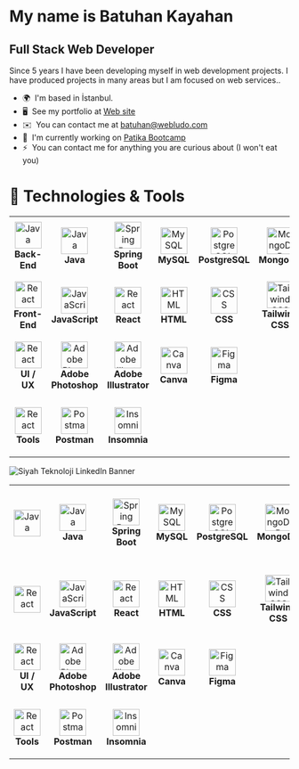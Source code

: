 [](https://user-images.githubusercontent.com/18350557/176309783-0785949b-9127-417c-8b55-ab5a4333674e.gif)My name is Batuhan Kayahan
=======================================================================================================================================

Full Stack Web Developer
------------------------

Since 5 years I have been developing myself in web development projects. I have produced projects in many areas but I am focused on web services..

* 🌍  I'm based in İstanbul.
* 🖥️  See my portfolio at [Web site](http://webludo.com)
* ✉️  You can contact me at [batuhan@webludo.com](mailto:batuhan@webludo.com)
* 🚀  I'm currently working on [Patika Bootcamp](http://patika.dev)
* ⚡  You can contact me for anything you are curious about (I  won't eat you)


# 🔧 Technologies & Tools

<table>
  <tr>
    <td align="center" height="108" width="108">
      <img
        src="https://static.vecteezy.com/system/resources/previews/020/121/474/original/backend-icon-design-free-vector.jpg"
        width="48"
        height="48"
        alt="Java"
      />
      <br /><strong>Back-End</strong>
    </td>
    <td align="center" height="108" width="108">
      <img
        src="https://cdn.jsdelivr.net/gh/devicons/devicon/icons/java/java-original-wordmark.svg"
        width="48"
        height="48"
        alt="Java"
      />
      <br /><strong>Java</strong>
    </td>
    <td align="center" height="108" width="108">
      <img
        src="https://cdn.jsdelivr.net/gh/devicons/devicon/icons/spring/spring-original.svg"
        width="48"
        height="48"
        alt="Spring Boot"
      />
      <br /><strong>Spring Boot</strong>
    </td>
    <td align="center" height="108" width="108">
      <img
        src="https://cdn.jsdelivr.net/gh/devicons/devicon/icons/mysql/mysql-original-wordmark.svg"
        width="48"
        height="48"
        alt="MySQL"
      />
      <br /><strong>MySQL</strong>
    </td>
    <td align="center" height="108" width="108">
      <img
        src="https://cdn.jsdelivr.net/gh/devicons/devicon/icons/postgresql/postgresql-original.svg"
        width="48"
        height="48"
        alt="PostgreSQL"
      />
      <br /><strong>PostgreSQL</strong>
    </td>
    <td align="center" height="108" width="108">
      <img
        src="https://cdn.jsdelivr.net/gh/devicons/devicon/icons/mongodb/mongodb-original-wordmark.svg"
        width="48"
        height="48"
        alt="MongoDB"
      />
      <br /><strong>MongoDB</strong>
    </td>
    <td align="center" height="108" width="108">
      <img
        src="https://cdn.jsdelivr.net/gh/devicons/devicon/icons/docker/docker-original-wordmark.svg"
        width="48"
        height="48"
        alt="Docker"
      />
      <br /><strong>Docker</strong>
    </td>
  </tr>
  <tr>
    <td align="center" height="108" width="108">
      <img
        src="https://www.pngitem.com/pimgs/m/561-5615118_front-end-development-icon-clipart-png-download-transparent.png"
        width="48"
        height="48"
        alt="React"
      />
      <br /><strong>Front-End</strong>
    </td>
    <td align="center" height="108" width="108">
      <img
        src="https://cdn.jsdelivr.net/gh/devicons/devicon/icons/javascript/javascript-original.svg"
        width="48"
        height="48"
        alt="JavaScript"
      />
      <br /><strong>JavaScript</strong>
    </td>
    <td align="center" height="108" width="108">
      <img
        src="https://cdn.jsdelivr.net/gh/devicons/devicon/icons/react/react-original-wordmark.svg"
        width="48"
        height="48"
        alt="React"
      />
      <br /><strong>React</strong>
    </td>
       <td align="center" height="108" width="108">
      <img
        src="https://cdn.jsdelivr.net/gh/devicons/devicon/icons/html5/html5-original-wordmark.svg"
        width="48"
        height="48"
        alt="HTML"
      />
      <br /><strong>HTML</strong>
    </td>
       <td align="center" height="108" width="108">
      <img
        src="https://cdn.jsdelivr.net/gh/devicons/devicon/icons/css3/css3-original-wordmark.svg"
        width="48"
        height="48"
        alt="CSS"
      />
      <br /><strong>CSS</strong>
    </td>
    </td>
       <td align="center" height="108" width="108">
      <img
        src="https://cdn.jsdelivr.net/gh/devicons/devicon/icons/tailwindcss/tailwindcss-original-wordmark.svg"
        width="48"
        height="48"
        alt="Tailwind CSS"
      />
      <br /><strong>Tailwind CSS</strong>
    </td>
    </td>
       <td align="center" height="108" width="108">
      <img
        src="https://cdn.jsdelivr.net/gh/devicons/devicon/icons/electron/electron-original-wordmark.svg"
        width="48"
        height="48"
        alt="Electron"
      />
      <br /><strong>Electron</strong>
    </td>
    </td>
       <td align="center" height="108" width="108">
      <img
        src="https://cdn.worldvectorlogo.com/logos/vitejs.svg"
        width="48"  
        height="48"
        alt="Tailwind CSS"
      />
      <br /><strong>Vite JS</strong>
    </td>
    </td>
       <td align="center" height="108" width="108">
      <img
        src="https://cdn.worldvectorlogo.com/logos/tauri-1.svg"
        width="48"
        height="48"
        alt="Electron"
      />
      <br /><strong>Electron</strong>
    </td>


  </tr>
  <tr>
    <td align="center" height="108" width="108">
      <img
        src="https://static.vecteezy.com/system/resources/previews/015/771/729/non_2x/ui-ux-designer-icon-design-free-vector.jpg"
        width="48"
        height="48"
        alt="React"
      />
      <br /><strong>UI / UX</strong>
    </td>
    <td align="center" height="108" width="108">
      <img
        src="https://cdn.jsdelivr.net/gh/devicons/devicon/icons/photoshop/photoshop-line.svg"
        width="48"
        height="48"
        alt="Adobe Photoshop"
      />
      <br /><strong>Adobe Photoshop</strong>
    </td>
    <td align="center" height="108" width="108">
      <img
        src="https://cdn.jsdelivr.net/gh/devicons/devicon/icons/illustrator/illustrator-plain.svg"
        width="48"
        height="48"
        alt="Adobe Illustrator"
      />
      <br /><strong>Adobe Illustrator</strong>
    </td>
    <td align="center" height="108" width="108">
      <img
        src="https://cdn.jsdelivr.net/gh/devicons/devicon/icons/canva/canva-original.svg"
        width="48"
        height="48"
        alt="Canva"
      />
      <br /><strong> Canva</strong>
    </td>
    <td align="center" height="108" width="108">
      <img
        src="https://cdn.jsdelivr.net/gh/devicons/devicon/icons/figma/figma-original.svg"
        width="48"
        height="48"
        alt="Figma"
      />
      <br /><strong>Figma</strong>
    </td>
  </tr>
  <tr>
    <td align="center" height="108" width="108">
      <img
        src="https://png.pngtree.com/png-clipart/20191027/ourmid/pngtree-tool-icon-png-image_1869818.jpg"
        width="48"
        height="48"
        alt="React"
      />
      <br /><strong>Tools</strong>
    </td>
    <td align="center" height="108" width="108">
      <img
        src="https://cdn.worldvectorlogo.com/logos/postman.svg"
        width="48"
        height="48"
        alt="Postman"
      />
      <br /><strong>Postman</strong>
    </td>
    <td align="center" height="108" width="108">
      <img
        src="https://static-00.iconduck.com/assets.00/apps-insomnia-icon-512x512-dse2p0fm.png"
        width="48"
        height="48"
        alt="Insomnia"
      />
      <br /><strong>Insomnia</strong>
    </td>
  
  </tr>


</table>

![Siyah Teknoloji LinkedIn Banner](https://github.com/batuhanlog/batuhanlog/assets/82649079/04ced5f4-ed34-40e3-ae36-a5427b47228e)



<table>
  <tr>
    <td align="center" height="138" width="138">
      <img
        src="https://github.com/batuhanlog/batuhanlog/assets/82649079/2e10c676-5e8d-4d7c-b894-bd2bcde2e501"
        width="48"
        height="48"
        alt="Java"
      />
      <br /><strong></strong>
    </td>
    <td align="center" height="108" width="108">
      <img
        src="https://github.com/batuhanlog/batuhanlog/assets/82649079/5f5b1105-3ade-4cb0-b7b5-1a0d11bd528d"
        width="48"
        height="48"
        alt="Java"
      />
      <br /><strong>Java</strong>
    </td>
    <td align="center" height="108" width="108">
      <img
        src="https://cdn.jsdelivr.net/gh/devicons/devicon/icons/spring/spring-original.svg"
        width="48"
        height="48"
        alt="Spring Boot"
      />
      <br /><strong>Spring Boot</strong>
    </td>
    <td align="center" height="108" width="108">
      <img
        src="https://cdn.jsdelivr.net/gh/devicons/devicon/icons/mysql/mysql-original-wordmark.svg"
        width="48"
        height="48"
        alt="MySQL"
      />
      <br /><strong>MySQL</strong>
    </td>
    <td align="center" height="108" width="108">
      <img
        src="https://cdn.jsdelivr.net/gh/devicons/devicon/icons/postgresql/postgresql-original.svg"
        width="48"
        height="48"
        alt="PostgreSQL"
      />
      <br /><strong>PostgreSQL</strong>
    </td>
    <td align="center" height="108" width="108">
      <img
        src="https://cdn.jsdelivr.net/gh/devicons/devicon/icons/mongodb/mongodb-original-wordmark.svg"
        width="48"
        height="48"
        alt="MongoDB"
      />
      <br /><strong>MongoDB</strong>
    </td>
    <td align="center" height="108" width="108">
      <img
        src="https://cdn.jsdelivr.net/gh/devicons/devicon/icons/docker/docker-original-wordmark.svg"
        width="48"
        height="48"
        alt="Docker"
      />
      <br /><strong>Docker</strong>
    </td>
  </tr>
  <tr>
    <td align="center" height="108" width="108">
      <img
        src="https://github.com/batuhanlog/batuhanlog/assets/82649079/0dad3b77-de17-463e-bed4-90dc80a2f23c"
        width="48"
        height="48"
        alt="React"
      />
      <br /><strong></strong>
    </td>
    <td align="center" height="138" width="138">
      <img
        src="https://cdn.jsdelivr.net/gh/devicons/devicon/icons/javascript/javascript-original.svg"
        width="48"
        height="48"
        alt="JavaScript"
      />
      <br /><strong>JavaScript</strong>
    </td>
    <td align="center" height="108" width="108">
      <img
        src="https://cdn.jsdelivr.net/gh/devicons/devicon/icons/react/react-original-wordmark.svg"
        width="48"
        height="48"
        alt="React"
      />
      <br /><strong>React</strong>
    </td>
       <td align="center" height="108" width="108">
      <img
        src="https://cdn.jsdelivr.net/gh/devicons/devicon/icons/html5/html5-original-wordmark.svg"
        width="48"
        height="48"
        alt="HTML"
      />
      <br /><strong>HTML</strong>
    </td>
       <td align="center" height="108" width="108">
      <img
        src="https://cdn.jsdelivr.net/gh/devicons/devicon/icons/css3/css3-original-wordmark.svg"
        width="48"
        height="48"
        alt="CSS"
      />
      <br /><strong>CSS</strong>
    </td>
    </td>
       <td align="center" height="108" width="108">
      <img
        src="https://cdn.jsdelivr.net/gh/devicons/devicon/icons/tailwindcss/tailwindcss-original-wordmark.svg"
        width="48"
        height="48"
        alt="Tailwind CSS"
      />
      <br /><strong>Tailwind CSS</strong>
    </td>
    </td>
       <td align="center" height="108" width="108">
      <img
        src="https://cdn.jsdelivr.net/gh/devicons/devicon/icons/electron/electron-original-wordmark.svg"
        width="48"
        height="48"
        alt="Electron"
      />
      <br /><strong>Electron</strong>
    </td>
    </td>
       <td align="center" height="108" width="108">
      <img
        src="https://cdn.worldvectorlogo.com/logos/vitejs.svg"
        width="48"  
        height="48"
        alt="Tailwind CSS"
      />
      <br /><strong>Vite JS</strong>
    </td>
    </td>
       <td align="center" height="108" width="108">
      <img
        src="https://cdn.worldvectorlogo.com/logos/tauri-1.svg"
        width="48"
        height="48"
        alt="Electron"
      />
      <br /><strong>Electron</strong>
    </td>


  </tr>
  <tr>
    <td align="center" height="108" width="108">
      <img
        src="https://static.vecteezy.com/system/resources/previews/015/771/729/non_2x/ui-ux-designer-icon-design-free-vector.jpg"
        width="48"
        height="48"
        alt="React"
      />
      <br /><strong>UI / UX</strong>
    </td>
    <td align="center" height="108" width="108">
      <img
        src="https://cdn.jsdelivr.net/gh/devicons/devicon/icons/photoshop/photoshop-line.svg"
        width="48"
        height="48"
        alt="Adobe Photoshop"
      />
      <br /><strong>Adobe Photoshop</strong>
    </td>
    <td align="center" height="108" width="108">
      <img
        src="https://cdn.jsdelivr.net/gh/devicons/devicon/icons/illustrator/illustrator-plain.svg"
        width="48"
        height="48"
        alt="Adobe Illustrator"
      />
      <br /><strong>Adobe Illustrator</strong>
    </td>
    <td align="center" height="108" width="108">
      <img
        src="https://cdn.jsdelivr.net/gh/devicons/devicon/icons/canva/canva-original.svg"
        width="48"
        height="48"
        alt="Canva"
      />
      <br /><strong> Canva</strong>
    </td>
    <td align="center" height="108" width="108">
      <img
        src="https://cdn.jsdelivr.net/gh/devicons/devicon/icons/figma/figma-original.svg"
        width="48"
        height="48"
        alt="Figma"
      />
      <br /><strong>Figma</strong>
    </td>
  </tr>
  <tr>
    <td align="center" height="108" width="108">
      <img
        src="https://png.pngtree.com/png-clipart/20191027/ourmid/pngtree-tool-icon-png-image_1869818.jpg"
        width="48"
        height="48"
        alt="React"
      />
      <br /><strong>Tools</strong>
    </td>
    <td align="center" height="108" width="108">
      <img
        src="https://cdn.worldvectorlogo.com/logos/postman.svg"
        width="48"
        height="48"
        alt="Postman"
      />
      <br /><strong>Postman</strong>
    </td>
    <td align="center" height="108" width="108">
      <img
        src="https://static-00.iconduck.com/assets.00/apps-insomnia-icon-512x512-dse2p0fm.png"
        width="48"
        height="48"
        alt="Insomnia"
      />
      <br /><strong>Insomnia</strong>
    </td>
  
  </tr>


</table>
